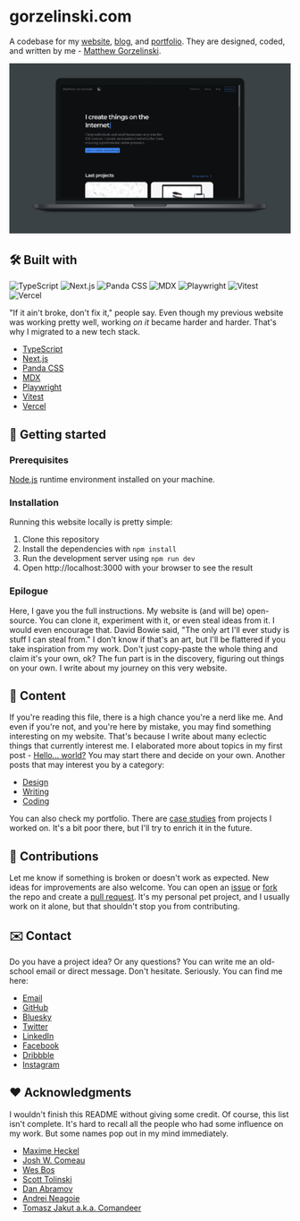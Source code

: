 # gorzelinski.com

A codebase for my [website](https://gorzelinski.com), [blog](https://gorzelinski.com/blog/), and [portfolio](https://gorzelinski.com/portfolio/). They are designed, coded, and written by me - [Matthew Gorzelinski](https://gorzelinski.com/about/).

![A screenshot of the home page of my website.](public/images/gorzelinski-com-v2.png)

## 🛠️ Built with

![TypeScript](https://img.shields.io/badge/typescript-grey?style=for-the-badge&logo=typescript) ![Next.js](https://img.shields.io/badge/next.js-grey?style=for-the-badge&logo=next.js) ![Panda CSS](https://img.shields.io/badge/panda%20css-grey?style=for-the-badge&logo=pandacss) ![MDX](https://img.shields.io/badge/mdx-grey?style=for-the-badge&logo=mdx) ![Playwright](https://img.shields.io/badge/playwright-grey?style=for-the-badge&logo=playwright) ![Vitest](https://img.shields.io/badge/vitest-grey?style=for-the-badge&logo=vitest) ![Vercel](https://img.shields.io/badge/vercel-grey?style=for-the-badge&logo=vercel)

"If it ain't broke, don't fix it," people say. Even though my previous website was working pretty well, working _on it_ became harder and harder. That's why I migrated to a new tech stack.

- [TypeScript](https://www.typescriptlang.org/)
- [Next.js](https://nextjs.org/)
- [Panda CSS](https://panda-css.com/)
- [MDX](https://mdxjs.com/)
- [Playwright](https://playwright.dev/)
- [Vitest](https://vitest.dev/)
- [Vercel](https://vercel.com/)

## 🚀 Getting started

### Prerequisites

[Node.js](https://nodejs.org/en/download/package-manager) runtime environment installed on your machine.

### Installation

Running this website locally is pretty simple:

1. Clone this repository
2. Install the dependencies with `npm install`
3. Run the development server using `npm run dev`
4. Open http://localhost:3000 with your browser to see the result

### Epilogue

Here, I gave you the full instructions. My website is (and will be) open-source. You can clone it, experiment with it, or even steal ideas from it. I would even encourage that. David Bowie said, "The only art I'll ever study is stuff I can steal from." I don't know if that's an art, but I'll be flattered if you take inspiration from my work. Don't just copy-paste the whole thing and claim it's your own, ok? The fun part is in the discovery, figuring out things on your own. I write about my journey on this very website.

## 📝 Content

If you're reading this file, there is a high chance you're a nerd like me. And even if you're not, and you're here by mistake, you may find something interesting on my website. That's because I write about many eclectic things that currently interest me. I elaborated more about topics in my first post - [Hello... world?](https://gorzelinski.com/blog/hello-world/) You may start there and decide on your own. Another posts that may interest you by a category:

- [Design](https://gorzelinski.com/blog/stylish-design-principles-with-a-nasty-acronym/)
- [Writing](https://gorzelinski.com/blog/the-craft-of-writing/)
- [Coding](https://gorzelinski.com/blog/object-oriented-programming-in-javascript/)

You can also check my portfolio. There are [case studies](https://gorzelinski.com/portfolio/gorzelinski/) from projects I worked on. It's a bit poor there, but I'll try to enrich it in the future.

## 🤝 Contributions

Let me know if something is broken or doesn't work as expected. New ideas for improvements are also welcome. You can open an [issue](https://github.com/gorzelinski/gorzelinski.com/issues) or [fork](https://github.com/gorzelinski/gorzelinski.com) the repo and create a [pull request](https://github.com/gorzelinski/gorzelinski.com/pulls). It's my personal pet project, and I usually work on it alone, but that shouldn't stop you from contributing.

## ✉️ Contact

Do you have a project idea? Or any questions? You can write me an old-school email or direct message. Don't hesitate. Seriously. You can find me here:

- <a href="mailto:hello@gorzelinski.com">Email</a>
- [GitHub](https://github.com/gorzelinski)
- [Bluesky](https://bsky.app/profile/gorzelinski.com)
- [Twitter](https://x.com/gorzelinski)
- [LinkedIn](https://www.linkedin.com/in/mateusz-gorzelinski)
- [Facebook](https://www.facebook.com/gorzelinski)
- [Dribbble](https://dribbble.com/gorzelinski)
- [Instagram](https://www.instagram.com/gorzelinsky/)

## ❤️ Acknowledgments

I wouldn't finish this README without giving some credit. Of course, this list isn't complete. It's hard to recall all the people who had some influence on my work. But some names pop out in my mind immediately.

- [Maxime Heckel](https://github.com/MaximeHeckel)
- [Josh W. Comeau](https://github.com/JoshWComeau)
- [Wes Bos](https://github.com/wesbos)
- [Scott Tolinski](https://github.com/stolinski)
- [Dan Abramov](https://github.com/gaearon)
- [Andrei Neagoie](https://github.com/aneagoie)
- [Tomasz Jakut a.k.a. Comandeer](https://github.com/Comandeer)
